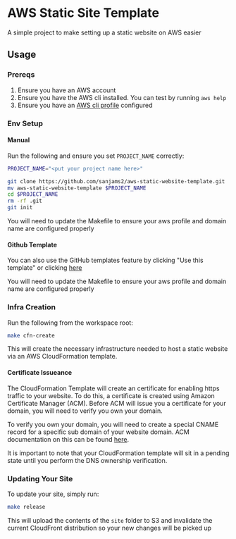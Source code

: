 # AWS Static Site Template

A simple project to make setting up a static website on AWS easier

## Usage

### Prereqs
1. Ensure you have an AWS account 
2. Ensure you have the AWS cli installed. You can test by running `aws help`
3. Ensure you have an [AWS cli profile](https://docs.aws.amazon.com/cli/latest/userguide/cli-configure-profiles.html) configured 

### Env Setup

#### Manual

Run the following and ensure you set `PROJECT_NAME` correctly:
```bash
PROJECT_NAME="<put your project name here>"

git clone https://github.com/sanjams2/aws-static-website-template.git
mv aws-static-website-template $PROJECT_NAME
cd $PROJECT_NAME
rm -rf .git
git init
```

You will need to update the Makefile to ensure your aws profile and domain name are configured properly

#### Github Template

You can also use the GitHub templates feature by clicking "Use this template" or clicking [here](https://github.com/sanjams2/aws-static-website-template/generate)

You will need to update the Makefile to ensure your aws profile and domain name are configured properly

### Infra Creation

Run the following from the workspace root:

```bash
make cfn-create
```

This will create the necessary infrastructure needed to host a static website via an AWS CloudFormation template.

#### Certificate Issueance

The CloudFormation Template will create an certificate for enabling https traffic to your website. 
To do this, a certificate is created using Amazon Certificate Manager (ACM). Before ACM will issue you a certificate
for your domain, you will need to verify you own your domain.

To verify you own your domain, you will need to create a special CNAME record for a specific sub domain of your website domain. 
ACM documentation on this can be found [here](https://docs.aws.amazon.com/acm/latest/userguide/dns-validation.html). 

It is important to note that your CloudFormation template will sit in a pending state until you perform the DNS ownership verification. 


### Updating Your Site

To update your site, simply run:

```bash
make release
```

This will upload the contents of the `site` folder to S3 and invalidate the current CloudFront distribution so your new changes will be picked up